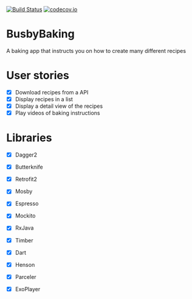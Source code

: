[![Build Status](https://travis-ci.org/steve1rm/BusbyBaking.svg?branch=master)](https://travis-ci.org/steve1rm/BusbyBaking)
[![codecov.io](https://codecov.io/gh/steve1rm/BusbyBaking/coverage.svg?branch=master)](https://codecov.io/gh/steve1rm/BusbyBaking/branch/master)

# BusbyBaking
A baking app that instructs you on how to create many different recipes

# User stories
* [X] Download recipes from a API
* [X] Display recipes in a list
* [X] Display a detail view of the recipes
* [X] Play videos of baking instructions

# Libraries
* [X] Dagger2
* [X] Butterknife
* [X] Retrofit2
* [X] Mosby
* [X] Espresso
* [X] Mockito
* [X] RxJava
* [X] Timber
* [X] Dart
* [X] Henson
* [X] Parceler
* [X] ExoPlayer

